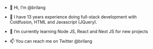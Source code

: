 - 👋 Hi, I’m @brilang
- 👀 I have 13 years experience doing full-stack development with Coldfusion, HTML and Javascript (JQuery).
- 🌱 I’m currently learning Node JS, React and Next JS for new projects

- 📫 You can reach me on Twitter @brilang

<!---
brilang/brilang is a ✨ special ✨ repository because its `README.md` (this file) appears on your GitHub profile.
You can click the Preview link to take a look at your changes.
--->
